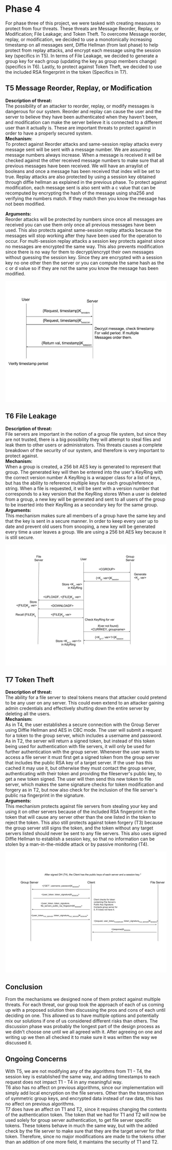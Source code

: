 # Phase 4


For phase three of this project, we were tasked with creating measures to protect from four threats. These threats are Message Reorder, Replay, or Modification; File Leakage; and Token Theft. To overcome Message reorder, replay, or modification, we decided to use a monotonically increasing timestamp on all messages sent, Diffie Hellman (from last phase) to help protect from replay attacks, and encrypt each message using the session key (specifics in T5). In terms of File Leakage, we decided to generate a group key for each group (updating the key as group members change) (specifics in T6). Lastly, to protect against Token Theft, we decided to use the included RSA fingerprint in the token (Specifics in T7).


## T5 Message Reorder, Replay, or Modification


**Description of threat:**  
The possibility of an attacker to reorder, replay, or modify messages is dangerous for our system. Reorder and replay can cause the user and the server to believe they have been authenticated when they haven’t been, and modification can make the server believe it is connected to a different user than it actually is. These are important threats to protect against in order to have a properly secured system.  
**Mechanism:**  
To protect against Reorder attacks and same-session replay attacks every message sent will be sent with a message number. We are assuming message numbers always increase.
When a message is received it will be checked against the other received message numbers to make sure that all previous messages have been received. We will have an arraylist of booleans and once a message has been received that index will be set to true.
Replay attacks are also protected by using a session key obtained through diffie hellman as explained in the previous phase.
To protect against modification, each message sent is also sent with a c value that can be recomputed by encrypting the hash of the message using sha256 and verifying the numbers match. If they match then you know the message has not been modified.

**Arguments:**  
Reorder attacks will be protected by numbers since once all messages are received you can use them only once all previous messages have been used. This also protects against same-session replay attacks because the messages will stop working after they have been used for the operation to occur. For multi-session replay attacks a session key protects against since no messages are encrypted the same way. This also prevents modification since there is no way for them to decrypt/encrypt their own messages without guessing the session key. Since they are encrypted with a session key no one other then the server or you can compute the same hash as the c or d value so if they are not the same you know the message has been modified.


![T5](https://github.com/EricGhildyal/CS1653CryptoProject/blob/master/reports/images/t5.jpg)


## T6 File Leakage


**Description of threat:**  
File servers are important in the notion of a group file system, but since they are not trusted, there is a big possibility they will attempt to steal files and leak them to other users or administrators. This threats causes a complete breakdown of the security of our system, and therefore is very important to protect against.  
**Mechanism:**  
When a group is created, a 256 bit AES key is generated to represent that group.
The generated key will then be entered into the user's KeyRing with the correct version number
A KeyRing is a wrapper class for a list of keys, but has the ability to reference multiple keys for each group/reference string.
When a file is requested, it will be sent with a version number that corresponds to a key version that the KeyRing stores
When a user is deleted from a group, a new key will be generated and sent to all users of the group to be inserted into their KeyRing as a secondary key for the same group.  
**Arguments:**  
This mechanism makes sure all members of a group have the same key and that the key is sent in a secure manner. In order to keep every user up to date and prevent old users from snooping, a new key will be generated every time a user leaves a group. We are using a 256 bit AES key because it is still secure.


![T6](https://github.com/EricGhildyal/CS1653CryptoProject/blob/master/reports/images/t6.jpg)


## T7 Token Theft


**Description of threat:**  
The ability for a file server to steal tokens means that attacker could pretend to be any user on any server. This could even extend to an attacker gaining admin credentials and effectively shutting down the entire server by deleting all the users.  
**Mechanism:**  
As in T4, the user establishes a secure connection with the Group Server using Diffie Hellman and AES in CBC mode.
The user will submit a request for a token to the group server, which includes a username and password.
As in T2, the server will return a signed token, but instead of this token being used for authentication with file servers, it will only be used for further authentication with the group server.
Whenever the user wants to access a file server it must first get a signed token from the group server that includes the public RSA key of a target server. If the user has this cached it may use it, but otherwise they must contact the group server, authenticating with their token and providing the fileserver's public key, to get a new token signed.
The user will then send this new token to file server, which makes the same signature checks for token modification and forgery as in T2, but now also check for the inclusion of the file server's public rsa fingerprint in the signature.  
**Arguments:**  
This mechanism protects against file servers from stealing your key and using it on other servers because of the included RSA fingerprint in the token that will cause any server other than the one listed in the token to reject the token.
This also still protects against token forgery (T3) because the group server still signs the token, and the token without any target servers listed should never be sent to any file servers. This also uses signed Diffie Hellman to establish a session key, so that no information can be stolen by a man-in-the-middle attack or by passive monitoring (T4).


![T7](https://github.com/EricGhildyal/CS1653CryptoProject/blob/master/reports/images/t7.jpg)


## Conclusion
From the mechanisms we designed none of them protect against multiple threats. For each threat, our group took the approach of each of us coming up with a proposed solution then discussing the pros and cons of each until deciding on one. This allowed us to have multiple options and potentially mix our solutions if one of us considered different risks than others. The discussion phase was probably the longest part of the design process as we didn’t choose one until we all agreed with it. After agreeing on one and writing up we then all checked it to make sure it was written the way we discussed it.

## Ongoing Concerns
With T5, we are not modifying any of the algorithms from T1 - T4, the session key is established the same way, and adding timestamps to each request does not impact T1 - T4 in any meaningful way.  
T6 also has no affect on previous algorithms, since our implementation will simply add local encryption on the file servers. Other than the transmission of symmetric group keys, and encrypted data instead of raw data, this has no affect on previous algorithms.  
T7 does have an affect on T1 and T2, since it requires changing the contents of the authentication token. The token that we had for T1 and T2 will now be used solely for group server authentication, to get file server specific tokens. These tokens behave in much the same way, but with the added check by the file server to make sure that they are the target server for that token. Therefore, since no major modifications are made to the tokens other than an addition of one more field, it maintains the security of T1 and T2.
